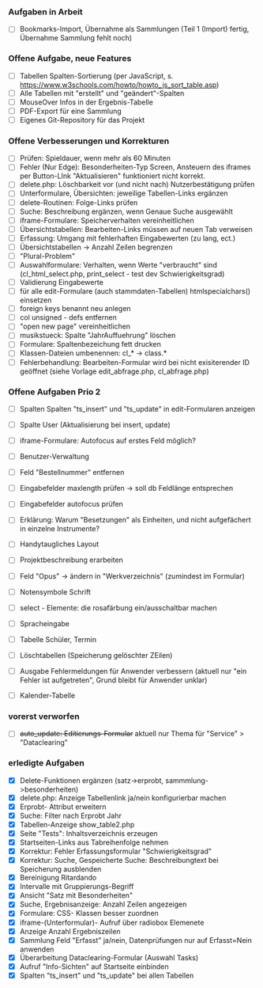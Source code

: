 ﻿
###  Aufgaben in Arbeit
- [ ] Bookmarks-Import, Übernahme als Sammlungen (Teil 1 (Import) fertig, Übernahme Sammlung fehlt noch)


### Offene Aufgabe, neue Features 
- [ ] Tabellen Spalten-Sortierung (per JavaScript, s. https://www.w3schools.com/howto/howto_js_sort_table.asp) 
- [ ] Alle Tabellen mit "erstellt" und "geändert"-Spalten 
- [ ] MouseOver Infos in der Ergebnis-Tabelle 
- [ ] PDF-Export für eine Sammlung 
- [ ] Eigenes Git-Repository für das Projekt 

### Offene Verbesserungen und Korrekturen 
- [ ] Prüfen: Spieldauer, wenn mehr als 60 Minuten  
- [ ] Fehler (Nur Edge): Besonderheiten-Typ Screen, Ansteuern des iframes per Button-LInk "Aktualisieren" funktioniert nicht korrekt. 
- [ ] delete.php: Löschbarkeit vor (und nicht nach) Nutzerbestätigung prüfen
- [ ] Unterformulare, Übersichten: jeweilige Tabellen-Links ergänzen   
- [ ] delete-Routinen: Folge-Links prüfen  
- [ ] Suche: Beschreibung ergänzen, wenn Genaue Suche ausgewählt 
- [ ] iframe-Formulare: Speicherverhalten vereinheitlichen 
- [ ] Übersichtstabellen: Bearbeiten-Links müssen auf neuen Tab verweisen
- [ ] Erfassung: Umgang mit fehlerhaften Eingabewerten (zu lang, ect.)
- [ ] Übersichtstabellen -> Anzahl Zeilen begrenzen
- [ ] "Plural-Problem" 
- [ ] Auswahlformulare: Verhalten, wenn Werte "verbraucht" sind (cl_html_select.php, print_select - test dev Schwierigkeitsgrad) 
- [ ] Validierung Eingabewerte
- [ ] für alle edit-Formulare (auch stammdaten-Tabellen) htmlspecialchars() einsetzen
- [ ] foreign keys benannt neu anlegen 
- [ ] col unsigned - defs entfernen 
- [ ] "open new page" vereinheitlichen 
- [ ] musikstueck: Spalte "JahrAuffuehrung" löschen
- [ ] Formulare: Spaltenbezeichung fett drucken
- [ ] Klassen-Dateien umbenennen: cl_* -> class.*  
- [ ] Fehlerbehandlung: Bearbeiten-Formular wird bei nicht exisiterender ID geöffnet (siehe Vorlage edit_abfrage.php, cl_abfrage.php) 

### Offene Aufgaben Prio 2
- [ ] Spalten Spalten "ts_insert" und "ts_update"  in edit-Formularen anzeigen 
- [ ] Spalte User (Aktualisierung bei insert, update)
- [ ] iframe-Formulare: Autofocus auf erstes Feld möglich? 
- [ ] Benutzer-Verwaltung  
- [ ] Feld "Bestellnummer" entfernen 
- [ ] Eingabefelder maxlength prüfen -> soll db Feldlänge entsprechen 
- [ ] Eingabefelder autofocus prüfen 
- [ ] Erklärung: Warum "Besetzungen" als Einheiten, und nicht aufgefächert in einzelne Instrumente? 
- [ ] Handytaugliches Layout 
- [ ] Projektbeschreibung erarbeiten 
- [ ] Feld "Opus" -> ändern in "Werkverzeichnis" (zumindest im Formular)
- [ ] Notensymbole Schrift
- [ ] select - Elemente: die rosafärbung ein/ausschaltbar machen
- [ ] Spracheingabe 
- [ ] Tabelle Schüler, Termin 
- [ ] Löschtabellen (Speicherung gelöschter ZEilen) 
- [ ] Ausgabe Fehlermeldungen für Anwender verbessern (aktuell nur "ein Fehler ist aufgetreten", Grund bleibt für Anwender unklar)
- [ ] Kalender-Tabelle 


### vorerst verworfen 
- [ ] ~~auto_update: Editierungs-Formular~~ aktuell nur Thema für "Service" > "Dataclearing" 

### erledigte Aufgaben 
- [X] Delete-Funktionen ergänzen (satz->erprobt, sammmlung->besonderheiten) 
- [X] delete.php: Anzeige Tabellenlink ja/nein konfigurierbar machen 
- [X] Erprobt- Attribut erweitern 
- [X] Suche: Filter nach Erprobt Jahr
- [X] Tabellen-Anzeige show_table2.php
- [X] Seite "Tests": Inhaltsverzeichnis erzeugen
- [X] Startseiten-Links aus Tabreihenfolge nehmen 
- [X] Korrektur: Fehler Erfassungsformular "Schwierigkeitsgrad"  
- [X] Korrektur: Suche, Gespeicherte Suche: Beschreibungtext bei Speicherung ausblenden
- [X] Bereinigung Ritardando 
- [X] Intervalle mit Gruppierungs-Begriff
- [X] Ansicht "Satz mit Besonderheiten" 
- [X] Suche, Ergebnisanzeige: Anzahl Zeilen angezeigen
- [X] Formulare: CSS- Klassen besser zuordnen
- [x] iframe-(Unterformular)- Aufruf über radiobox Elemenete 
- [X] Anzeige Anzahl Ergebniszeilen
- [X] Sammlung Feld "Erfasst" ja/nein, Datenprüfungen nur auf Erfasst=Nein anwenden 
- [X] Überarbeitung Dataclearing-Formular (Auswahl Tasks)
- [X] Aufruf "Info-Sichten" auf Startseite einbinden 
- [X] Spalten "ts_insert" und "ts_update" bei allen Tabellen
